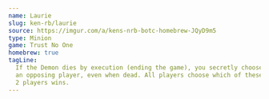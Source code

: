 ```yaml
---
name: Laurie
slug: ken-rb/laurie
source: https://imgur.com/a/kens-nrb-botc-homebrew-JQyD9m5
type: Minion
game: Trust No One
homebrew: true
tagLine:
  If the Demon dies by execution (ending the game), you secretly choose
  an opposing player, even when dead. All players choose which of these
  2 players wins.
---
```

